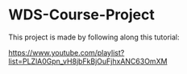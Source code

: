 # WDS-Course-Project

This project is made by following along this tutorial:

https://www.youtube.com/playlist?list=PLZlA0Gpn_vH8jbFkBjOuFjhxANC63OmXM
